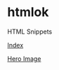# htmlok
 HTML Snippets

 [Index](https://suiramus.github.io/htmlok/)


 [Hero Image](https://suiramus.github.io/hero/)
